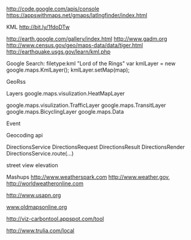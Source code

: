 http://code.google.com/apis/console
https://appswithmaps.net/gmaps/latlngfinder/index.html


KML
http://bit.ly/1fdoDTw

http://earth.google.com/gallery/index.html
http://www.gadm.org
http://www.census.gov/geo/maps-data/data/tiger.html
http://earthquake.usgs.gov/learn/kml.php

Google Search: filetype:kml "Lord of the Rings"
var kmlLayer = new google.maps.KmlLayer(<URL>);
kmlLayer.setMap(map);

GeoRss

Layers
google.maps.visulization.HeatMapLayer
<script type="text/javascript" 
src="https://maps.googleapis.com/maps/api/js?libraries=geometry">
</script>

google.maps.visulization.TrafficLayer
google.maps.TransitLayer
google.maps.BicyclingLayer
google.maps.Data


Event

Geocoding api


DirectionsService
DirectionsRequest
DirectionsResult
DirectionsRender
DirectionsService.route(...)

street view
elevation

Mashups
http://www.weatherspark.com
http://www.weather.gov, http://worldweatheronline.com

http://www.usapn.org

www.oldmapsonline.org

http://viz-carbontool.appspot.com/tool

http://www.trulia.com/local